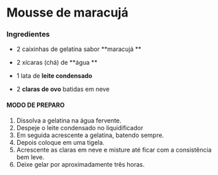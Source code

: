 # Mousse de maracujá

### Ingredientes

- 2 caixinhas de gelatina sabor **maracujá **

- 2 xícaras (chá) de **água **

- 1 lata de **leite condensado**
-  2 **claras de ovo** batidas em neve 

#### MODO DE PREPARO

1. Dissolva a gelatina na água fervente.
2. Despeje o leite condensado no liquidificador
3. Em seguida acrescente a gelatina, batendo sempre. 
4. Depois coloque em uma tigela.
5. Acrescente as claras em neve e misture até ficar com a consistência bem leve. 
6. Deixe gelar por aproximadamente três horas.